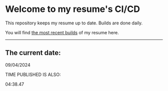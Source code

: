 # Welcome to my resume's CI/CD
This repository keeps my resume up to date. Builds are done daily.
  
You will find [the most recent builds](output/) of my resume here.
* * *
 
## The current date:  
 09/04/2024 
   
  
  
 TIME PUBLISHED IS ALSO: 
  
 04:38.47 
  
  

